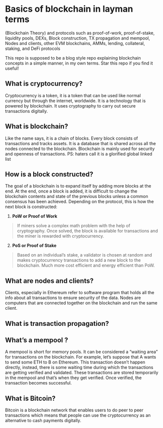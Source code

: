 # Basics of blockchain in layman terms
(Blockchain Theory) and protocols such as proof-of-work, proof-of-stake, liquidity pools, DEXs, Block construction, TX propagation and mempool, Nodes and clients, other EVM blockchains, AMMs, lending, collateral, staking, and DeFi protocols

This repo is supposed to be a blog style repo explaining blockchain concepts in a simple manner, in my own terms. Star this repo if you find it useful!

## What is cryptocurrency?
Cryptocurrency is a token, it is a token that can be used like normal currency but through the internet, worldwide. It is a technology that is powered by blockchain. It uses cryptography to carry out secure transactions digitally. 

## What is blockchain?
Like the name says, it is a chain of blocks. Every block consists of transactions and tracks assets. It is a database that is shared across all the nodes connected to the blockchain. Blockchain is mainly used for security and openness of transactions.
PS: haters call it is a glorified global linked list 

## How is a block constructed?
The goal of a blockchain is to expand itself by adding more blocks at the end. At the end, once a block is added, it is difficult to change the blockchain contents and state of the previous blocks unless a common consensus has been achieved. Depending on the protocol, this is how the next block is constructed: 

1. __PoW or Proof of Work__
> If miners solve a complex math problem with the help of cryptography. Once solved, the block is available for transactions and the miner is rewarded with cryptocurrency. 

2. __PoS or Proof of Stake__
> Based on an individual’s stake, a validator is chosen at random and makes cryptocurrency transactions to add a new block to the blockchain. Much more cost efficient and energy efficient than PoW.


## What are nodes and clients?
Clients, especially in Ethereum refer to software program that holds all the info about all transactions to ensure security of the data. Nodes are computers that are connected together on the blockchain and run the same client.

## What is transaction propagation?

## What’s a mempool ?
A mempool is short for memory pools. It can be considered a “waiting area” for transactions on the blockchain. For example, let’s suppose that A wants to send some ETH to B on Ethereum. This transaction doesn’t happen directly, instead, there is some waiting time during which the transactions are getting verified and validated. These transactions are stored temporarily in the mempool and that’s when they get verified. Once verified, the transaction becomes successful. 

## What is Bitcoin?
Bitcoin is a blockchain network that enables users to do peer to peer transactions which means that people can use the cryptocurrency as an alternative to cash payments digitally.
